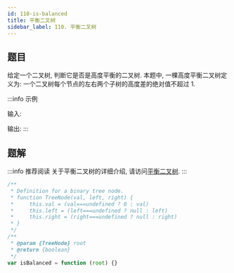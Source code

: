 ```yaml
---
id: 110-is-balanced
title: 平衡二叉树
sidebar_label: 110. 平衡二叉树
---
```


## 题目

给定一个二叉树, 判断它是否是高度平衡的二叉树. 本题中, 一棵高度平衡二叉树定义为: 一个二叉树每个节点的左右两个子树的高度差的绝对值不超过 1.

:::info 示例

输入:

输出:
:::

## 题解

:::info 推荐阅读
关于平衡二叉树的详细介绍, 请访问[平衡二叉树](/data-structure/tree/avl).
:::

```ts
/**
 * Definition for a binary tree node.
 * function TreeNode(val, left, right) {
 *     this.val = (val===undefined ? 0 : val)
 *     this.left = (left===undefined ? null : left)
 *     this.right = (right===undefined ? null : right)
 * }
 */
/**
 * @param {TreeNode} root
 * @return {boolean}
 */
var isBalanced = function (root) {}
```
